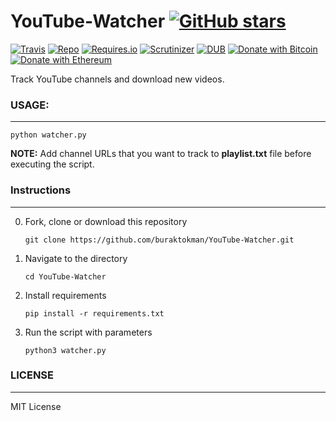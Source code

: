 # YouTube-Watcher [![GitHub stars](https://img.shields.io/github/stars/badges/shields.svg?style=social&label=Stars)](https://github.com/buraktokman/YouTube-Watcher/)

[![Travis](https://img.shields.io/travis/rust-lang/rust.svg)](https://github.com/buraktokman/YouTube-Watcher)
[![Repo](https://img.shields.io/badge/source-GitHub-303030.svg?maxAge=3600&style=flat-square)](https://github.com/buraktokman/YouTube-Watcher)
[![Requires.io](https://img.shields.io/requires/github/celery/celery.svg)](https://requires.io/github/buraktokman/YouTube-Watcher/requirements/?branch=master)
[![Scrutinizer](https://img.shields.io/scrutinizer/g/filp/whoops.svg)](https://github.com/buraktokman/YouTube-Watcher)
[![DUB](https://img.shields.io/dub/l/vibe-d.svg)](https://choosealicense.com/licenses/mit/)
[![Donate with Bitcoin](https://img.shields.io/badge/Donate-BTC-orange.svg)](https://blockchain.info/address/17dXgYr48j31myKiAhnM5cQx78XBNyeBWM)
[![Donate with Ethereum](https://img.shields.io/badge/Donate-ETH-blue.svg)](https://etherscan.io/address/91dd20538de3b48493dfda212217036257ae5150)

Track YouTube channels and download new videos.

### USAGE:
------
`python watcher.py`

**NOTE:** Add channel URLs that you want to track to **playlist.txt** file before executing the script.

### Instructions
------

0. Fork, clone or download this repository

    `git clone https://github.com/buraktokman/YouTube-Watcher.git`

1. Navigate to the directory

    `cd YouTube-Watcher`

2. Install requirements

    `pip install -r requirements.txt`

3. Run the script with parameters

    `python3 watcher.py`

### LICENSE
------

MIT License
